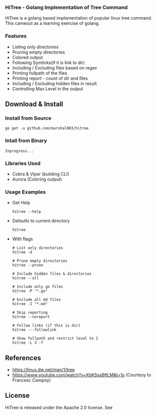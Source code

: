 ### HiTree - Golang Implementation of Tree Command

HiTree is a golang based implementation of popular linux tree command. This cameout as a learning exercise of golang. 

### Features

- Listing only directories
- Pruning empty directories
- Colored output
- Following Symlinks(if it is link to dir)
- Including / Excluding files based on regex
- Printing fullpath of the files
- Printing report - count of dir and files 
- Including / Excluding hidden files in result
- Controlling Max Level in the output

## Download & Install

### Install from Source

```
go get -u github.com/marshal003/hitree
```

### Intall from Binary

```
Inprogress...
```

### Libraries Used

- Cobra & Viper (building CLI)
- Aurora (Coloring output)

### Usage Examples

- Get Help
    ```
    hitree --help
    ```

- Defaults to current directory
    ```
    hitree 
    ```
- With flags
    ```
    # List only directories
    hitree -d 

    # Prune empty directories
    hitree --prune

    # Include hidden files & directories
    hitree --all

    # Include only go files
    hitree -P "*.go"

    # Exclude all md files
    hitree -I "*.md"

    # Skip reporting
    hitree --noreport

    # Follow links (if this is dir)
    hitree ---followlink

    # Show fullpath and restrict level to 2
    hitree -L 3 -f
    ```
## References
- https://linux.die.net/man/1/tree
- https://www.youtube.com/watch?v=XbKSssBftLM&t=1s (Courtesy to Francesc Campoy)

## License

HiTree is released under the Apache 2.0 license. See 